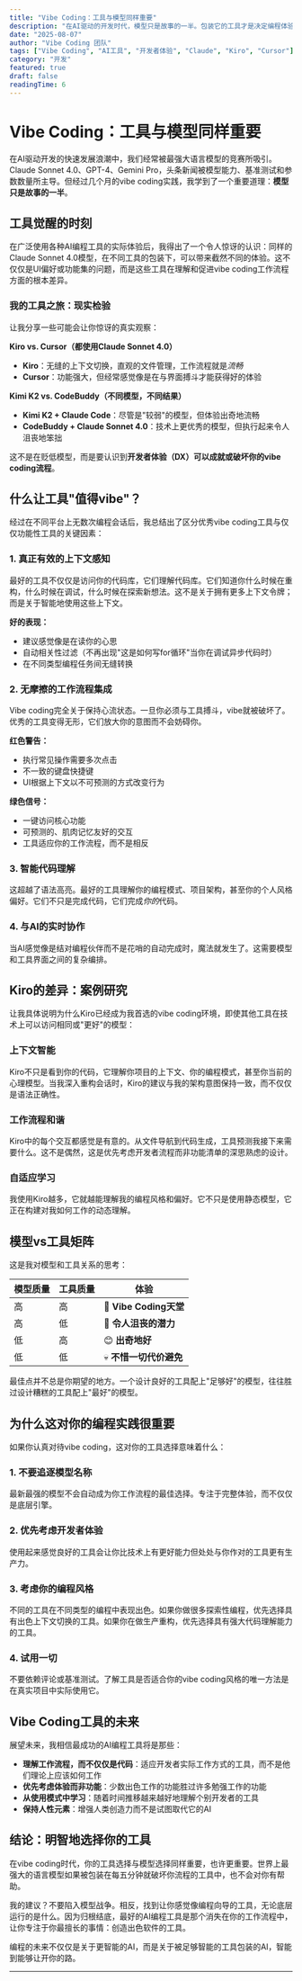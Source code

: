 ```yaml
---
title: "Vibe Coding：工具与模型同样重要"
description: "在AI驱动的开发时代，模型只是故事的一半。包装它的工具才是决定编程体验的关键因素。"
date: "2025-08-07"
author: "Vibe Coding 团队"
tags: ["Vibe Coding", "AI工具", "开发者体验", "Claude", "Kiro", "Cursor"]
category: "开发"
featured: true
draft: false
readingTime: 6
---
```


# Vibe Coding：工具与模型同样重要

在AI驱动开发的快速发展浪潮中，我们经常被最强大语言模型的竞赛所吸引。Claude Sonnet 4.0、GPT-4、Gemini Pro，头条新闻被模型能力、基准测试和参数数量所主导。但经过几个月的vibe coding实践，我学到了一个重要道理：**模型只是故事的一半**。

## 工具觉醒的时刻

在广泛使用各种AI编程工具的实际体验后，我得出了一个令人惊讶的认识：同样的Claude Sonnet 4.0模型，在不同工具的包装下，可以带来截然不同的体验。这不仅仅是UI偏好或功能集的问题，而是这些工具在理解和促进vibe coding工作流程方面的根本差异。

### 我的工具之旅：现实检验

让我分享一些可能会让你惊讶的真实观察：

**Kiro vs. Cursor（都使用Claude Sonnet 4.0）**
- **Kiro**：无缝的上下文切换，直观的文件管理，工作流程就是*流畅*
- **Cursor**：功能强大，但经常感觉像是在与界面搏斗才能获得好的体验

**Kimi K2 vs. CodeBuddy（不同模型，不同结果）**
- **Kimi K2 + Claude Code**：尽管是"较弱"的模型，但体验出奇地流畅
- **CodeBuddy + Claude Sonnet 4.0**：技术上更优秀的模型，但执行起来令人沮丧地笨拙

这不是在贬低模型，而是要认识到**开发者体验（DX）可以成就或破坏你的vibe coding流程**。

## 什么让工具"值得vibe"？

经过在不同平台上无数次编程会话后，我总结出了区分优秀vibe coding工具与仅仅功能性工具的关键因素：

### 1. 真正有效的上下文感知

最好的工具不仅仅是访问你的代码库，它们理解代码库。它们知道你什么时候在重构，什么时候在调试，什么时候在探索新想法。这不是关于拥有更多上下文令牌；而是关于智能地使用这些上下文。

**好的表现：**
- 建议感觉像是在读你的心思
- 自动相关性过滤（不再出现"这是如何写for循环"当你在调试异步代码时）
- 在不同类型编程任务间无缝转换

### 2. 无摩擦的工作流程集成

Vibe coding完全关于保持心流状态。一旦你必须与工具搏斗，vibe就被破坏了。优秀的工具变得无形，它们放大你的意图而不会妨碍你。

**红色警告：**
- 执行常见操作需要多次点击
- 不一致的键盘快捷键
- UI根据上下文以不可预测的方式改变行为

**绿色信号：**
- 一键访问核心功能
- 可预测的、肌肉记忆友好的交互
- 工具适应你的工作流程，而不是相反

### 3. 智能代码理解

这超越了语法高亮。最好的工具理解你的编程模式、项目架构，甚至你的个人风格偏好。它们不只是完成代码，它们完成*你的*代码。

### 4. 与AI的实时协作

当AI感觉像是结对编程伙伴而不是花哨的自动完成时，魔法就发生了。这需要模型和工具界面之间的复杂编排。

## Kiro的差异：案例研究

让我具体说明为什么Kiro已经成为我首选的vibe coding环境，即使其他工具在技术上可以访问相同或"更好"的模型：

### 上下文智能
Kiro不只是看到你的代码，它理解你项目的上下文、你的编程模式，甚至你当前的心理模型。当我深入重构会话时，Kiro的建议与我的架构意图保持一致，而不仅仅是语法正确性。

### 工作流程和谐
Kiro中的每个交互都感觉是有意的。从文件导航到代码生成，工具预测我接下来需要什么。这不是偶然，这是优先考虑开发者流程而非功能清单的深思熟虑的设计。

### 自适应学习
我使用Kiro越多，它就越能理解我的编程风格和偏好。它不只是使用静态模型，它正在构建对我如何工作的动态理解。

## 模型vs工具矩阵

这是我对模型和工具关系的思考：

| 模型质量 | 工具质量 | 体验 |
|---------|---------|------|
| 高 | 高 | 🚀 **Vibe Coding天堂** |
| 高 | 低 | 😤 **令人沮丧的潜力** |
| 低 | 高 | 😊 **出奇地好** |
| 低 | 低 | 💀 **不惜一切代价避免** |

最佳点并不总是你期望的地方。一个设计良好的工具配上"足够好"的模型，往往胜过设计糟糕的工具配上"最好"的模型。

## 为什么这对你的编程实践很重要

如果你认真对待vibe coding，这对你的工具选择意味着什么：

### 1. 不要追逐模型名称
最新最强的模型不会自动成为你工作流程的最佳选择。专注于完整体验，而不仅仅是底层引擎。

### 2. 优先考虑开发者体验
使用起来感觉良好的工具会让你比技术上有更好能力但处处与你作对的工具更有生产力。

### 3. 考虑你的编程风格
不同的工具在不同类型的编程中表现出色。如果你做很多探索性编程，优先选择具有出色上下文切换的工具。如果你在做生产重构，优先选择具有强大代码理解能力的工具。

### 4. 试用一切
不要依赖评论或基准测试。了解工具是否适合你的vibe coding风格的唯一方法是在真实项目中实际使用它。

## Vibe Coding工具的未来

展望未来，我相信最成功的AI编程工具将是那些：

- **理解工作流程，而不仅仅是代码**：适应开发者实际工作方式的工具，而不是他们理论上应该如何工作
- **优先考虑体验而非功能**：少数出色工作的功能胜过许多勉强工作的功能
- **从使用模式中学习**：随着时间推移越来越好地理解个别开发者的工具
- **保持人性元素**：增强人类创造力而不是试图取代它的AI

## 结论：明智地选择你的工具

在vibe coding时代，你的工具选择与模型选择同样重要，也许更重要。世界上最强大的语言模型如果被包装在每五分钟就破坏你流程的工具中，也不会对你有帮助。

我的建议？不要陷入模型战争。相反，找到让你感觉像编程向导的工具，无论底层运行的是什么。因为归根结底，最好的AI编程工具是那个消失在你的工作流程中，让你专注于你最擅长的事情：创造出色软件的工具。

编程的未来不仅仅是关于更智能的AI，而是关于被足够智能的工具包装的AI，智能到能够让开你的路。

---